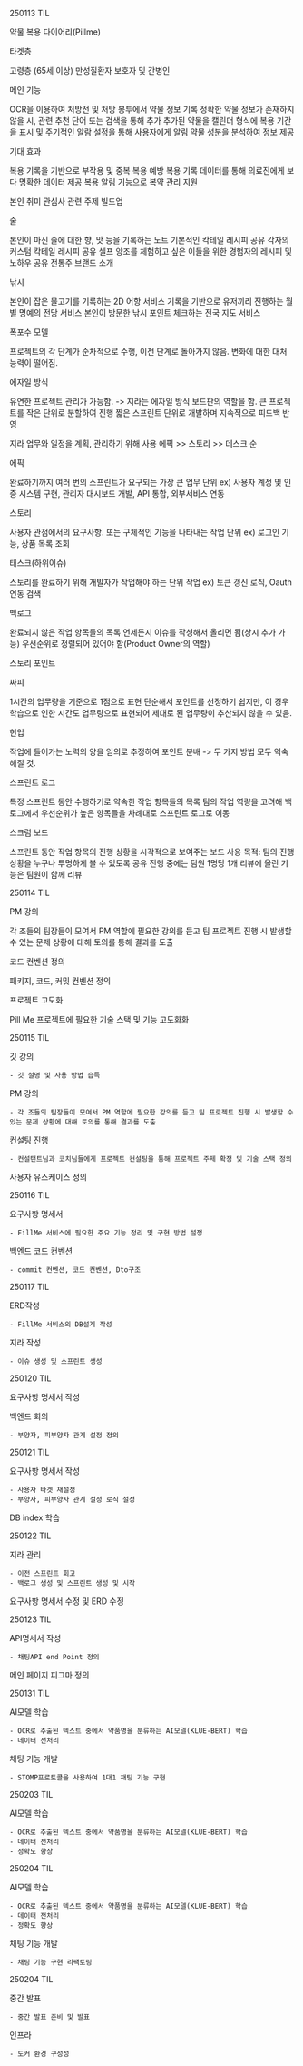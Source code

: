 250113 TIL

약물 복용 다이어리(Pillme)

타겟층

고령층 (65세 이상)
만성질환자
보호자 및 간병인


메인 기능

OCR을 이용하여 처방전 및 처방 봉투에서 약물 정보 기록
정확한 약물 정보가 존재하지 않을 시, 관련 추천 단어 또는 검색을 통해 추가
추가된 약물을 캘린더 형식에 복용 기간을 표시 및 주기적인 알람 설정을 통해 사용자에게 알림
약물 성분을 분석하여 정보 제공


기대 효과

복용 기록을 기반으로 부작용 및 중복 복용 예방
복용 기록 데이터를 통해 의료진에게 보다 명확한 데이터 제공
복용 알림 기능으로 복약 관리 지원





본인 취미 관심사 관련 주제 빌드업


술

본인이 마신 술에 대한 향, 맛 등을 기록하는 노트
기본적인 칵테일 레시피 공유
각자의 커스텀 칵테일 레시피 공유
셀프 양조를 체험하고 싶은 이들을 위한 경험자의 레시피 및 노하우 공유
전통주 브랜드 소개



낚시

본인이 잡은 물고기를 기록하는 2D 어항 서비스
기록을 기반으로 유저끼리 진행하는 월별 명예의 전당 서비스
본인이 방문한 낚시 포인트 체크하는 전국 지도 서비스





폭포수 모델

프로젝트의 각 단계가 순차적으로 수행, 이전 단계로 돌아가지 않음.
변화에 대한 대처 능력이 떨어짐.


에자일 방식

유연한 프로젝트 관리가 가능함.
-> 지라는 에자일 방식 보드판의 역할을 함.
큰 프로젝트를 작은 단위로 분할하여 진행
짧은 스프린트 단위로 개발하며 지속적으로 피드백 반영



지라
업무와 일정을 계획, 관리하기 위해 사용
에픽 >> 스토리 >> 데스크 순

에픽

완료하기까지 여러 번의 스프린트가 요구되는 가장 큰 업무 단위
ex) 사용자 계정 및 인증 시스템 구현, 관리자 대시보드 개발, API 통합, 외부서비스 연동


스토리

사용자 관점에서의 요구사항. 또는 구체적인 기능을 나타내는 작업 단위
ex) 로그인 기능, 상품 목록 조회


태스크(하위이슈)

스토리를 완료하기 위해 개발자가 작업해야 하는 단위 작업
ex) 토큰 갱신 로직, Oauth 연동 검색


백로그

완료되지 않은 작업 항목들의 목록
언제든지 이슈를 작성해서 올리면 됨(상시 추가 가능)
우선순위로 정렬되어 있어야 함(Product Owner의 역할)


스토리 포인트

싸피

1시간의 업무량을 기준으로 1점으로 표현
단순해서 포인트를 선정하기 쉽지만, 이 경우 학습으로 인한 시간도 업무량으로 표현되어 제대로 된 업무량이 추산되지 않을 수 있음.


현업

작업에 들어가는 노력의 양을 임의로 추정하여 포인트 분배
-> 두 가지 방법 모두 익숙해질 것.




스프린트 로그

특정 스프린트 동안 수행하기로 약속한 작업 항목들의 목록
팀의 작업 역량을 고려해 백로그에서 우선순위가 높은 항목들을 차례대로 스프린트 로그로 이동


스크럼 보드

스프린트 동안 작업 항목의 진행 상황을 시각적으로 보여주는 보드
사용 목적: 팀의 진행상황을 누구나 투명하게 볼 수 있도록 공유
진행 중에는 팀원 1명당 1개
리뷰에 올린 기능은 팀원이 함께 리뷰



250114 TIL

PM 강의

각 조들의 팀장들이 모여서 PM 역할에 필요한 강의를 듣고 팀 프로젝트 진행 시 발생할 수 있는 문제 상황에 대해 토의를 통해 결과를 도출

코드 컨벤션 정의

패키지, 코드, 커밋 컨벤션 정의

프로젝트 고도화

Pill Me 프로젝트에 필요한 기술 스택 및 기능 고도화화

250115 TIL

깃 강의

    - 깃 설명 및 사용 방법 습득

PM 강의

    - 각 조들의 팀장들이 모여서 PM 역할에 필요한 강의를 듣고 팀 프로젝트 진행 시 발생할 수 있는 문제 상황에 대해 토의를 통해 결과를 도출

컨설팅 진행

    - 컨설턴트님과 코치님들에게 프로젝트 컨설팅을 통해 프로젝트 주제 확정 및 기술 스택 정의

사용자 유스케이스 정의

250116 TIL

 요구사항 명세서

    - FillMe 서비스에 필요한 주요 기능 정리 및 구현 방법 설정

 백엔드 코드 컨벤션

    - commit 컨벤션, 코드 컨벤션, Dto구조 

250117 TIL

ERD작성

    - FillMe 서비스의 DB설계 작성

지라 작성

    - 이슈 생성 및 스프린트 생성

250120 TIL

요구사항 명세서 작성

백엔드 회의

    - 부양자, 피부양자 관계 설정 정의

250121 TIL

요구사항 명세서 작성

    - 사용자 타겟 재설정
    - 부양자, 피부양자 관계 설정 로직 설정

DB index 학습

250122 TIL

지라 관리

    - 이전 스프린트 회고
    - 백로그 생성 및 스프린트 생성 및 시작

요구사항 명세서 수정 및 ERD 수정

250123 TIL

API명세서 작성

    - 채팅API end Point 정의

메인 페이지 피그마 정의

250131 TIL

AI모델 학습

    - OCR로 추출된 텍스트 중에서 약품명을 분류하는 AI모델(KLUE-BERT) 학습
    - 데이터 전처리

채팅 기능 개발

    - STOMP프로토콜을 사용하여 1대1 채팅 기능 구현

250203 TIL

AI모델 학습

    - OCR로 추출된 텍스트 중에서 약품명을 분류하는 AI모델(KLUE-BERT) 학습
    - 데이터 전처리
    - 정확도 향상

250204 TIL


AI모델 학습

    - OCR로 추출된 텍스트 중에서 약품명을 분류하는 AI모델(KLUE-BERT) 학습
    - 데이터 전처리
    - 정확도 향상

채팅 기능 개발

    - 채팅 기능 구현 리팩토링

250204 TIL


중간 발표

    - 중간 발표 준비 및 발표

인프라

    - 도커 환경 구성성
